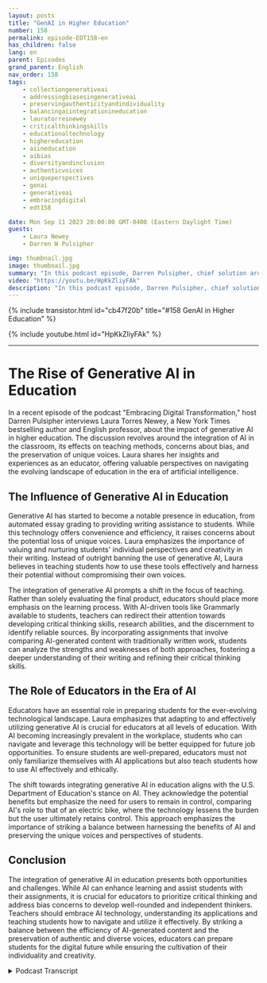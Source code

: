```yaml
---
layout: posts
title: "GenAI in Higher Education"
number: 158
permalink: episode-EDT158-en
has_children: false
lang: en
parent: Episodes
grand_parent: English
nav_order: 158
tags:
    - collectiongenerativeai
    - addressingbiasesingenerativeai
    - preservingauthenticityandindividuality
    - balancingaiintegrationineducation
    - lauratorresnewey
    - criticalthinkingskills
    - educationaltechnology
    - highereducation
    - aiineducation
    - aibias
    - diversityandinclusion
    - authenticvoices
    - uniqueperspectives
    - genai
    - generativeai
    - embracingdigital
    - edt158

date: Mon Sep 11 2023 20:00:00 GMT-0400 (Eastern Daylight Time)
guests:
    - Laura Newey
    - Darren W Pulsipher

img: thumbnail.jpg
image: thumbnail.jpg
summary: "In this podcast episode, Darren Pulsipher, chief solution architect of public sector at Intel, interviews Laura Torres Newey, a New York Times best-selling author and university professor, about the impact of generative AI in higher education. This episode delves into the challenges and opportunities presented by the integration of generative AI in the classroom, highlighting the need for critical thinking skills, the concerns of bias, and ensuring the preservation of unique voices."
video: "https://youtu.be/HpKkZliyFAk"
description: "In this podcast episode, Darren Pulsipher, chief solution architect of public sector at Intel, interviews Laura Torres Newey, a New York Times best-selling author and university professor, about the impact of generative AI in higher education. This episode delves into the challenges and opportunities presented by the integration of generative AI in the classroom, highlighting the need for critical thinking skills, the concerns of bias, and ensuring the preservation of unique voices."
---
```


<div>
{% include transistor.html id="cb47f20b" title="#158 GenAI in Higher Education" %}

{% include youtube.html id="HpKkZliyFAk" %}
</div>

---

# The Rise of Generative AI in Education

In a recent episode of the podcast "Embracing Digital Transformation," host Darren Pulsipher interviews Laura Torres Newey, a New York Times bestselling author and English professor, about the impact of generative AI in higher education. The discussion revolves around the integration of AI in the classroom, its effects on teaching methods, concerns about bias, and the preservation of unique voices. Laura shares her insights and experiences as an educator, offering valuable perspectives on navigating the evolving landscape of education in the era of artificial intelligence.

## The Influence of Generative AI in Education

Generative AI has started to become a notable presence in education, from automated essay grading to providing writing assistance to students. While this technology offers convenience and efficiency, it raises concerns about the potential loss of unique voices. Laura emphasizes the importance of valuing and nurturing students' individual perspectives and creativity in their writing. Instead of outright banning the use of generative AI, Laura believes in teaching students how to use these tools effectively and harness their potential without compromising their own voices.

The integration of generative AI prompts a shift in the focus of teaching. Rather than solely evaluating the final product, educators should place more emphasis on the learning process. With AI-driven tools like Grammarly available to students, teachers can redirect their attention towards developing critical thinking skills, research abilities, and the discernment to identify reliable sources. By incorporating assignments that involve comparing AI-generated content with traditionally written work, students can analyze the strengths and weaknesses of both approaches, fostering a deeper understanding of their writing and refining their critical thinking skills.

## The Role of Educators in the Era of AI

Educators have an essential role in preparing students for the ever-evolving technological landscape. Laura emphasizes that adapting to and effectively utilizing generative AI is crucial for educators at all levels of education. With AI becoming increasingly prevalent in the workplace, students who can navigate and leverage this technology will be better equipped for future job opportunities. To ensure students are well-prepared, educators must not only familiarize themselves with AI applications but also teach students how to use AI effectively and ethically.

The shift towards integrating generative AI in education aligns with the U.S. Department of Education's stance on AI. They acknowledge the potential benefits but emphasize the need for users to remain in control, comparing AI's role to that of an electric bike, where the technology lessens the burden but the user ultimately retains control. This approach emphasizes the importance of striking a balance between harnessing the benefits of AI and preserving the unique voices and perspectives of students.

## Conclusion

The integration of generative AI in education presents both opportunities and challenges. While AI can enhance learning and assist students with their assignments, it is crucial for educators to prioritize critical thinking and address bias concerns to develop well-rounded and independent thinkers. Teachers should embrace AI technology, understanding its applications and teaching students how to navigate and utilize it effectively. By striking a balance between the efficiency of AI-generated content and the preservation of authentic and diverse voices, educators can prepare students for the digital future while ensuring the cultivation of their individuality and creativity.



<details>
<summary> Podcast Transcript </summary>

<p></p>

</details>
